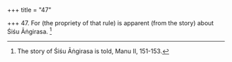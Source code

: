 +++
title = "47"

+++
47. For (the propriety of that rule) is apparent (from the story) about Śiśu Āṅgirasa. [^40] 


[^40]:  The story of Śiśu Āṅgirasa is told, Manu II, 151-153.
